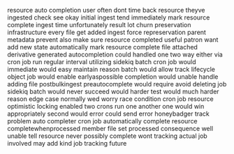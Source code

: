 resource auto completion user often dont time back resource theyve ingested check see okay initial ingest tend immediately mark resource complete ingest time unfortunately result lot churn preservation infrastructure every file get added ingest force represervation parent metadata prevent also make sure resource completed useful patron want add new state automatically mark resource complete file attached derivative generated autocompletion could handled one two way either via cron job run regular interval utilizing sidekiq batch cron job would immediate would easy maintain reason batch would allow track lifecycle object job would enable earlyaspossible completion would unable handle adding file postbulkingest preautocomplete would require avoid deleting job sidekiq batch would never succeed would harder test would much harder reason edge case normally wed worry race condition cron job resource optimistic locking enabled two crons run one another one would win appropriately second would error could send error honeybadger track problem auto completer cron job automatically complete resource completewhenprocessed member file set processed consequence well unable tell resource never possibly complete wont tracking actual job involved may add kind job tracking future
